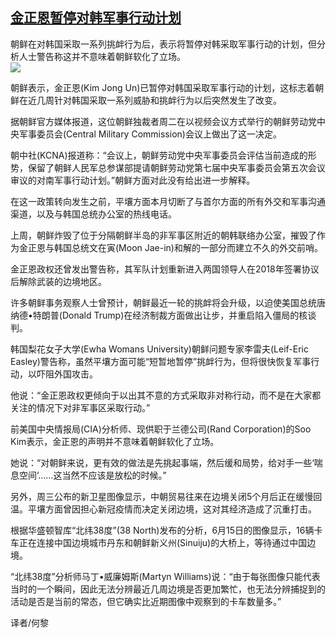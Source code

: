 <!--1592981517000-->
[金正恩暂停对韩军事行动计划](https://cn.ft.com/story/001088284?full=y)
------

<div></div><div class="story-lead">朝鲜在对韩国采取一系列挑衅行为后，表示将暂停对韩采取军事行动的计划，但分析人士警告称这并不意味着朝鲜软化了立场。</div><div class=" story-image image"><img src="https://thumbor.ftacademy.cn/unsafe/1340x754/https://thumbor.ftacademy.cn/unsafe/picture/0/000096430_piclink.jpg"></div><div class="story-body"><div id="story-body-container"><p>朝鲜表示，金正恩(Kim Jong Un)已暂停对韩国采取军事行动的计划，这标志着朝鲜在近几周针对韩国采取一系列威胁和挑衅行为以后突然发生了改变。</p><p>据朝鲜官方媒体报道，这位朝鲜独裁者周二在以视频会议方式举行的朝鲜劳动党中央军事委员会(Central Military Commission)会议上做出了这一决定。</p><p>朝中社(KCNA)报道称：“会议上，朝鲜劳动党中央军事委员会评估当前造成的形势，保留了朝鲜人民军总参谋部提请朝鲜劳动党第七届中央军事委员会第五次会议审议的对南军事行动计划。”朝鲜方面对此没有给出进一步解释。</p><p>在这一政策转向发生之前，平壤方面本月切断了与首尔方面的所有外交和军事沟通渠道，以及与韩国总统办公室的热线电话。</p><div  data-o-ads-name="mpu-middle1" class="o-ads in-article-advert" data-o-ads-formats-default="false"  data-o-ads-formats-small="FtcMobileMpu"  data-o-ads-formats-medium="FtcMpu" data-o-ads-formats-large="FtcMpu" data-o-ads-formats-extra="FtcMpu" data-o-ads-targeting="cnpos=middle1;" data-cy='[{"devices":["PC","iPhoneWeb","AndroidWeb","iPhoneApp","AndroidApp"],"pattern":"MPU","position":"Middle1","container":"mpuInStory"}]'></div><p>上周，朝鲜炸毁了位于分隔朝鲜半岛的非军事区附近的朝韩联络办公室，摧毁了作为金正恩与韩国总统文在寅(Moon Jae-in)和解的一部分而建立不久的外交前哨。</p><p>金正恩政权还曾发出警告称，其军队计划重新进入两国领导人在2018年签署协议后解除武装的边境地区。</p><p>许多朝鲜事务观察人士曾预计，朝鲜最近一轮的挑衅将会升级，以迫使美国总统唐纳德•特朗普(Donald Trump)在经济制裁方面做出让步，并重启陷入僵局的核谈判。</p><p>韩国梨花女子大学(Ewha Womans University)朝鲜问题专家李雷夫(Leif-Eric Easley)警告称，虽然平壤方面可能“短暂地暂停”挑衅行为，但将很快恢复军事行动，以吓阻外国攻击。</p><p>他说：“金正恩政权更倾向于以出其不意的方式采取非对称行动，而不是在大家都关注的情况下对非军事区采取行动。”</p><p>前美国中央情报局(CIA)分析师、现供职于兰德公司(Rand Corporation)的Soo Kim表示，金正恩的声明并不意味着朝鲜软化了立场。</p><div data-o-ads-name="mpu-middle2" class="o-ads in-article-advert" data-o-ads-formats-default="false"  data-o-ads-formats-small="FtcMobileMpu"  data-o-ads-formats-medium="false" data-o-ads-formats-large="false" data-o-ads-formats-extra="false" data-o-ads-targeting="cnpos=middle2;" data-cy='[{"devices":["iPhoneWeb","AndroidWeb","iPhoneApp","AndroidApp"],"pattern":"MPU","position":"Middle2","container":"mpuInStory"}]'></div><p>她说：“对朝鲜来说，更有效的做法是先挑起事端，然后缓和局势，给对手一些‘喘息空间’……这当然不应该是放松的时候。”</p><p>另外，周三公布的新卫星图像显示，中朝贸易往来在边境关闭5个月后正在缓慢回温。平壤方面曾因担心新冠疫情而决定关闭边境，这对其经济造成了沉重打击。</p><p>根据华盛顿智库“北纬38度”(38 North)发布的分析，6月15日的图像显示，16辆卡车正在连接中国边境城市丹东和朝鲜新义州(Sinuiju)的大桥上，等待通过中国边境。</p><p>“北纬38度”分析师马丁•威廉姆斯(Martyn Williams)说：“由于每张图像只能代表当时的一个瞬间，因此无法分辨最近几周边境是否更加繁忙，也无法分辨捕捉到的活动是否是当前的常态，但它确实比近期图像中观察到的卡车数量多。”</p><p>译者/何黎</p></div><div class="clearfloat"></div></div>
